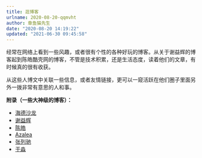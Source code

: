 ```yaml
---
title: 逛博客
urlname: 2020-08-20-qqmvht
author: 章鱼猫先生
date: "2020-08-20 14:19:22"
updated: "2021-06-30 09:45:58"
---
```


经常在网络上看到一些风趣，或者很有个性的各种好玩的博客。从关于谢益辉的博客起到陈皓酷壳网的博客，不管是技术积累，还是生活态度，读着他们的文章，有时候真的很有收获。

从这些人博文中关联一些信息，或者友情链接，更可以一窥活跃在他们圈子里面另外一拨非常有意思的人和事。

**附录（一些大神级的博客）：**

- [海德沙龙](http://headsalon.org/)
- [谢益辉](https://yihui.org/)
- [陈皓](https://coolshell.cn/)
- [Azalea](http://azaleasays.com/)
- [张列驰](https://www.liechi.org/)
- [于淼](https://yufree.cn/)
